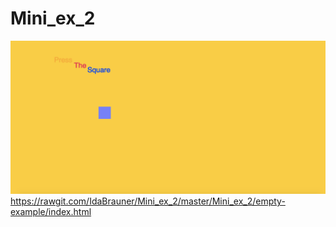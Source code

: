 # Mini_ex_2
![frustration](https://github.com/IdaBrauner/Mini_ex_2/blob/master/Frustration.jpg)
https://rawgit.com/IdaBrauner/Mini_ex_2/master/Mini_ex_2/empty-example/index.html
